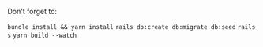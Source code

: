 Don't forget to:

`bundle install && yarn install`
`rails db:create db:migrate db:seed`
`rails s`
`yarn build --watch`

